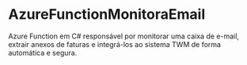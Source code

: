 # AzureFunctionMonitoraEmail
Azure Function em C# responsável por monitorar uma caixa de e-mail, extrair anexos de faturas e integrá-los ao sistema TWM de forma automática e segura.

